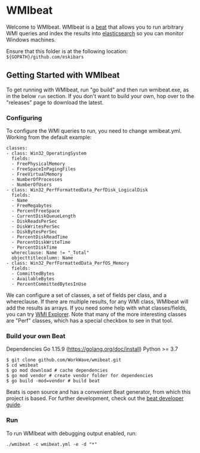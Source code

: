 # WMIbeat

Welcome to WMIbeat.  WMIbeat is a [beat](https://github.com/elastic/beats) that allows you to run arbitrary WMI queries
and index the results into [elasticsearch](https://github.com/elastic/elasticsearch) so you can monitor Windows machines.

Ensure that this folder is at the following location:
`${GOPATH}/github.com/eskibars`

## Getting Started with WMIbeat
To get running with WMIbeat, run "go build" and then run wmibeat.exe, as in the below `run` section.
If you don't want to build your own, hop over to the "releases" page to download the latest.

### Configuring
To configure the WMI queries to run, you need to change wmibeat.yml.  Working from the default example:

    classes:
    - class: Win32_OperatingSystem
      fields:
      - FreePhysicalMemory
      - FreeSpaceInPagingFiles
      - FreeVirtualMemory
      - NumberOfProcesses
      - NumberOfUsers
    - class: Win32_PerfFormattedData_PerfDisk_LogicalDisk
      fields:
      - Name
      - FreeMegabytes
      - PercentFreeSpace
      - CurrentDiskQueueLength
      - DiskReadsPerSec
      - DiskWritesPerSec
      - DiskBytesPerSec
      - PercentDiskReadTime
      - PercentDiskWriteTime
      - PercentDiskTime
      whereclause: Name != "_Total"
	  objecttitlecolumn: Name
    - class: Win32_PerfFormattedData_PerfOS_Memory
      fields:
      - CommittedBytes
      - AvailableBytes
      - PercentCommittedBytesInUse

We can configure a set of classes, a set of fields per class, and a whereclause.  If there are multiple results, for any WMI class,
WMIbeat will add the results as arrays.  If you need some help with what classes/fields, you can try [WMI Explorer](https://wmie.codeplex.com/).
Note that many of the more interesting classes are "Perf" classes, which has a special checkbox to see in that tool.
	  
### Build your own Beat
Dependencies
Go 1.15.9 (https://golang.org/doc/install)
Python >= 3.7

```
$ git clone github.com/WorkWave/wmibeat.git
$ cd wmibeat
$ go mod download # cache dependencies
$ go mod vendor # create vendor folder for dependencies
$ go build -mod=vendor # build beat
```
Beats is open source and has a convenient Beat generator, from which this project is based.
For further development, check out the [beat developer guide](https://www.elastic.co/guide/en/beats/libbeat/current/new-beat.html).


### Run

To run WMIbeat with debugging output enabled, run:

```
./wmibeat -c wmibeat.yml -e -d "*"
```

